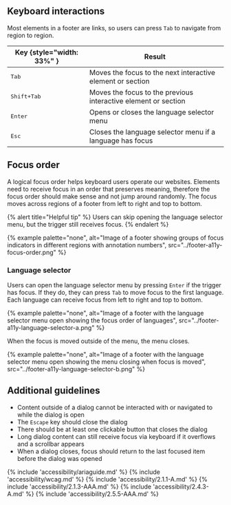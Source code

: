 ## Keyboard interactions 
Most elements in a footer are links, so users can press `Tab` to navigate from region to region.

| Key {style="width: 33%" } | Result                                                         |
| ------------------------- | -------------------------------------------------------------- |
| <kbd>Tab</kbd>            | Moves the focus to the next interactive element or section     |
| <kbd>Shift</kdb>+<kbd>Tab</kbd>      | Moves the focus to the previous interactive element or section |
| <kbd>Enter</kbd>          | Opens or closes the language selector menu                     |
| <kbd>Esc</kbd>            | Closes the language selector menu if a language has focus      |

## Focus order 
A logical focus order helps keyboard users operate our websites. Elements need to receive focus in an order that preserves meaning, therefore the focus order should make sense and not jump around randomly. The focus moves across regions of a footer from left to right and top to bottom.

{% alert title="Helpful tip" %}
Users can skip opening the language selector menu, but the trigger still receives focus.
{% endalert %}

{% example palette="none",
          alt="Image of a footer showing groups of focus indicators in different regions with annotation numbers",
          src="../footer-a11y-focus-order.png" %}

### Language selector
Users can open the language selector menu by pressing `Enter` if the trigger has focus. If they do, they can press `Tab` to move focus to the first language. Each language can receive focus from left to right and top to bottom.

{% example palette="none",
          alt="Image of a footer with the language selector menu open showing the focus order of languages",
          src="../footer-a11y-language-selector-a.png" %}

When the focus is moved outside of the menu, the menu closes.

{% example palette="none",
          alt="Image of a footer with the language selector menu open showing the menu closing when focus is moved",
          src="../footer-a11y-language-selector-b.png" %}

## Additional guidelines
- Content outside of a dialog cannot be interacted with or navigated to while the dialog is open
- The `Escape` key should close the dialog
- There should be at least one clickable button that closes the dialog
- Long dialog content can still receive focus via keyboard if it overflows and a scrollbar appears
- When a dialog closes, focus should return to the last focused item before the dialog was opened

{% include 'accessibility/ariaguide.md' %}
{% include 'accessibility/wcag.md' %}
{% include 'accessibility/2.1.1-A.md' %}
{% include 'accessibility/2.1.3-AAA.md' %}
{% include 'accessibility/2.4.3-A.md' %}
{% include 'accessibility/2.5.5-AAA.md' %}